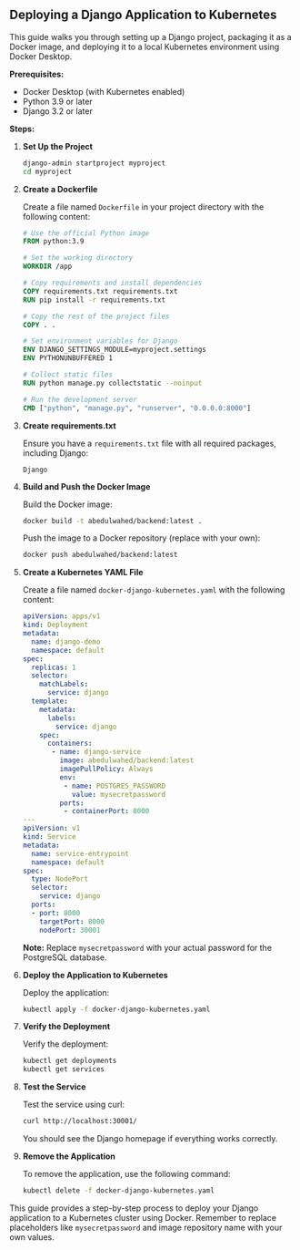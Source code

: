 ## Deploying a Django Application to Kubernetes

This guide walks you through setting up a Django project, packaging it as a Docker image, and deploying it to a local Kubernetes environment using Docker Desktop.

**Prerequisites:**

* Docker Desktop (with Kubernetes enabled)
* Python 3.9 or later
* Django 3.2 or later

**Steps:**

1. **Set Up the Project**

   ```bash
   django-admin startproject myproject
   cd myproject
   ```

2. **Create a Dockerfile**

   Create a file named `Dockerfile` in your project directory with the following content:

   ```dockerfile
   # Use the official Python image
   FROM python:3.9

   # Set the working directory
   WORKDIR /app

   # Copy requirements and install dependencies
   COPY requirements.txt requirements.txt
   RUN pip install -r requirements.txt

   # Copy the rest of the project files
   COPY . .

   # Set environment variables for Django
   ENV DJANGO_SETTINGS_MODULE=myproject.settings
   ENV PYTHONUNBUFFERED 1

   # Collect static files
   RUN python manage.py collectstatic --noinput

   # Run the development server
   CMD ["python", "manage.py", "runserver", "0.0.0.0:8000"]
   ```

3. **Create requirements.txt**

   Ensure you have a `requirements.txt` file with all required packages, including Django:

   ```
   Django
   ```

4. **Build and Push the Docker Image**

   Build the Docker image:

   ```bash
   docker build -t abedulwahed/backend:latest .
   ```

   Push the image to a Docker repository (replace with your own):

   ```bash
   docker push abedulwahed/backend:latest
   ```

5. **Create a Kubernetes YAML File**

   Create a file named `docker-django-kubernetes.yaml` with the following content:

   ```yaml
   apiVersion: apps/v1
   kind: Deployment
   metadata:
     name: django-demo
     namespace: default
   spec:
     replicas: 1
     selector:
       matchLabels:
         service: django
     template:
       metadata:
         labels:
           service: django
       spec:
         containers:
          - name: django-service
            image: abedulwahed/backend:latest
            imagePullPolicy: Always
            env:
             - name: POSTGRES_PASSWORD
               value: mysecretpassword
            ports:
             - containerPort: 8000
   ---
   apiVersion: v1
   kind: Service
   metadata:
     name: service-entrypoint
     namespace: default
   spec:
     type: NodePort
     selector:
       service: django
     ports:
     - port: 8000
       targetPort: 8000
       nodePort: 30001
   ```

   **Note:** Replace `mysecretpassword` with your actual password for the PostgreSQL database.

6. **Deploy the Application to Kubernetes**

   Deploy the application:

   ```bash
   kubectl apply -f docker-django-kubernetes.yaml
   ```

7. **Verify the Deployment**

   Verify the deployment:

   ```bash
   kubectl get deployments
   kubectl get services
   ```

8. **Test the Service**

   Test the service using curl:

   ```bash
   curl http://localhost:30001/
   ```

   You should see the Django homepage if everything works correctly.

9. **Remove the Application**

   To remove the application, use the following command:

   ```bash
   kubectl delete -f docker-django-kubernetes.yaml
   ```

This guide provides a step-by-step process to deploy your Django application to a Kubernetes cluster using Docker. Remember to replace placeholders like `mysecretpassword` and image repository name with your own values.
